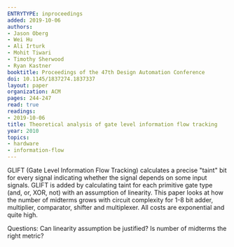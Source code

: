 ```yaml
---
ENTRYTYPE: inproceedings
added: 2019-10-06
authors:
- Jason Oberg
- Wei Hu
- Ali Irturk
- Mohit Tiwari
- Timothy Sherwood
- Ryan Kastner
booktitle: Proceedings of the 47th Design Automation Conference
doi: 10.1145/1837274.1837337
layout: paper
organization: ACM
pages: 244-247
read: true
readings:
- 2019-10-06
title: Theoretical analysis of gate level information flow tracking
year: 2010
topics:
- hardware
- information-flow
---
```


GLIFT (Gate Level Information Flow Tracking) calculates a precise "taint" bit for every signal indicating whether the signal depends on some input signals.  GLIFT is added by calculating taint for each primitive gate type (and, or, XOR, not) with an assumption of linearity.  This paper looks at how the number of midterms grows with circuit complexity for 1-8 bit adder, multiplier, comparator, shifter and multiplexer.  All costs are exponential and quite high.

Questions: Can linearity assumption be justified?  Is number of midterms the right metric?
